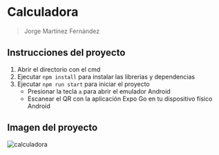 # Calculadora
>Jorge Martínez Fernández

## Instrucciones del proyecto
1. Abrir el directorio con el cmd
2. Ejecutar `npm install` para instalar las librerias y dependencias
3. Ejecutar `npm run start` para iniciar el proyecto
   * Presionar la tecla `a` para abrir el emulador Android
   * Escanear el QR con la aplicación Expo Go en tu dispositivo físico Android

## Imagen del proyecto
![calculadora](https://github.com/user-attachments/assets/b6694bed-8a3d-4b9b-a4b4-238ef38fb22e)
